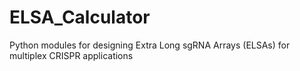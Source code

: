 # ELSA_Calculator
Python modules for designing Extra Long sgRNA Arrays (ELSAs) for multiplex CRISPR applications
